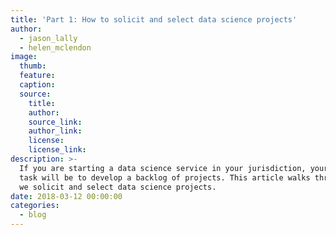 ```yaml
---
title: 'Part 1: How to solicit and select data science projects'
author:
  - jason_lally
  - helen_mclendon
image:
  thumb:
  feature:
  caption:
  source:
    title:
    author:
    source_link:
    author_link:
    license:
    license_link:
description: >-
  If you are starting a data science service in your jurisdiction, your first
  task will be to develop a backlog of projects. This article walks through how
  we solicit and select data science projects.
date: 2018-03-12 00:00:00
categories:
  - blog
---
```


